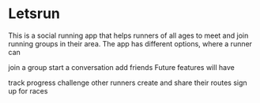 # Letsrun
This is a social running app that helps runners of all ages to meet and join running groups in their area. The app has different options, where a runner can

join a group
start a conversation
add friends
Future features will have

track progress
challenge other runners
create and share their routes
sign up for races
